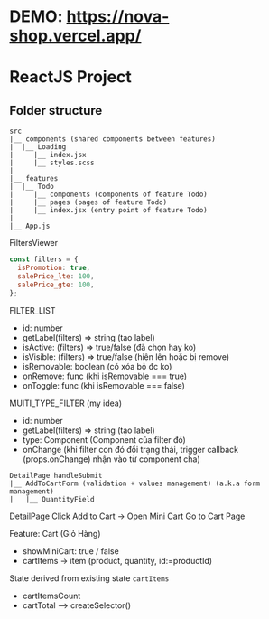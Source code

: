 # DEMO: https://nova-shop.vercel.app/

# ReactJS Project

## Folder structure

```
src
|__ components (shared components between features)
|  |__ Loading
|     |__ index.jsx
|     |__ styles.scss
|
|__ features
|  |__ Todo
|     |__ components (components of feature Todo)
|     |__ pages (pages of feature Todo)
|     |__ index.jsx (entry point of feature Todo)
|
|__ App.js
```

FiltersViewer

```js
const filters = {
  isPromotion: true,
  salePrice_lte: 100,
  salePrice_gte: 100,
};
```

FILTER_LIST

- id: number
- getLabel(filters) => string (tạo label)
- isActive: (filters) => true/false (đã chọn hay ko)
- isVisible: (filters) => true/false (hiện lên hoặc bị remove)
- isRemovable: boolean (có xóa bỏ đc ko)
- onRemove: func (khi isRemovable === true)
- onToggle: func (khi isRemovable === false)

MUlTI_TYPE_FILTER (my idea)

- id: number
- getLabel(filters) => string (tạo label)
- type: Component (Component của filter đó)
- onChange (khi filter con đó đổi trạng thái, trigger callback (props.onChange) nhận vào từ component cha)

```
DetailPage handleSubmit
|__ AddToCartForm (validation + values management) (a.k.a form management)
|   |__ QuantityField
```

DetailPage
Click Add to Cart
-> Open Mini Cart
Go to Cart Page

Feature: Cart (Giỏ Hàng)

- showMiniCart: true / false
- cartItems -> item (product, quantity, id:=productId)

State derived from existing state `cartItems`

- cartItemsCount
- cartTotal
  --> createSelector()
